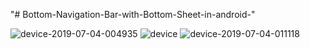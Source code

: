 "# Bottom-Navigation-Bar-with-Bottom-Sheet-in-android-" 



![device-2019-07-04-004935](https://user-images.githubusercontent.com/46309253/60620564-2a15cc80-9df9-11e9-92f5-335c4947b269.png)
![device](https://user-images.githubusercontent.com/46309253/60620571-2f731700-9df9-11e9-8859-4a45c78bf207.png)
![device-2019-07-04-011118](https://user-images.githubusercontent.com/46309253/60620577-3568f800-9df9-11e9-8c86-5ffe7d5c8f32.png)
